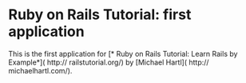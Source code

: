 # Ruby on Rails Tutorial: first application

This is the first application for
[* Ruby on Rails Tutorial: Learn Rails by Example*]( http:// railstutorial.org/)
by [Michael Hartl]( http:// michaelhartl.com/).
